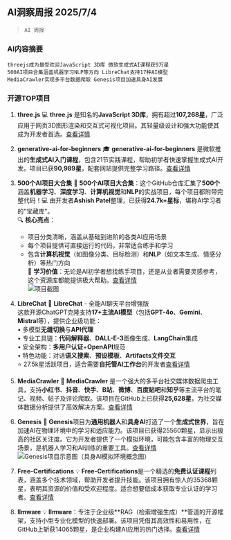 ## AI洞察周报 2025/7/4

>  `AI 周报` 



### **AI内容摘要**

```
threejs成为最受欢迎JavaScript 3D库 微软生成式AI课程获9万星  
500AI项目合集涵盖机器学习NLP等方向 LibreChat支持17种AI模型  
MediaCrawler实现多平台数据爬取 Genesis项目加速具身AI发展
```



### **开源TOP项目**

1. **three.js**
   💻 **three.js** 是知名的**JavaScript 3D库**，拥有超过**107,268星**，广泛应用于网页3D图形渲染和交互式可视化项目。其轻量级设计和强大功能使其成为开发者首选。[查看详情](https://github.com/mrdoob/three.js)

2. **generative-ai-for-beginners**
   🎓 **generative-ai-for-beginners** 是微软推出的**生成式AI入门课程**，包含21节实践课程，帮助初学者快速掌握生成式AI开发。项目已获**90,989星**，配套网站提供完整学习路径。[查看详情](https://github.com/microsoft/generative-ai-for-beginners)

3. **500个AI项目大合集**
   🚀 **500个AI项目大合集**：这个GitHub仓库汇集了**500个**涵盖**机器学习**、**深度学习**、**计算机视觉**和**NLP**的实战项目，每个项目都附带完整代码！💻 由开发者**Ashish Patel**整理，已获得**24.7k+星标**，堪称AI学习者的"宝藏库"。  
   🔍 **核心亮点**：  
   - 项目分类清晰，涵盖从基础到进阶的各类AI应用场景  
   - 每个项目提供可直接运行的代码，非常适合练手和学习  
   - 包含**计算机视觉**（如图像分类、目标检测）和**NLP**（如文本生成、情感分析）等热门方向  
   📌 **学习价值**：无论是AI初学者想找练手项目，还是从业者需要灵感参考，这个资源库都能提供极大帮助。[查看详情](https://github.com/ashishpatel26/500-AI-Machine-learning-Deep-learning-Computer-vision-NLP-Projects-with-code)  
   ![项目截图](https://opengraph.githubassets.com/ashishpatel26/500-AI-Machine-learning-Deep-learning-Computer-vision-NLP-Projects-with-code)

4. **LibreChat**
   🚀 **LibreChat** - 全能AI聊天平台增强版  
   这款开源ChatGPT克隆支持**17+主流AI模型**（包括**GPT-4o**、**Gemini**、**Mistral**等），提供企业级功能：  
   • 多模型**无缝切换**与**API代理**  
   • 专业工具链：**代码解释器**、**DALL-E-3**图像生成、**LangChain**集成  
   • 安全架构：**多用户认证**+**OpenAPI**规范  
   • 特色功能：对话**语义搜索**、**预设模板**、**Artifacts文件交互**  
   ⭐ 27.5k星活跃项目，适合需要**自托管AI工作台**的开发者[查看详情](https://github.com/danny-avila/LibreChat)  

5. **MediaCrawler**
   🚀 **MediaCrawler** 是一个强大的多平台社交媒体数据爬虫工具，支持**小红书**、**抖音**、**快手**、**B站**、**微博**、**百度贴吧**和**知乎**等主流平台的笔记、视频、帖子及评论爬取。该项目在GitHub上已获得**25,628星**，为社交媒体数据分析提供了高效解决方案。[查看详情](https://github.com/NanmiCoder/MediaCrawler)

6. **Genesis**
   🚀 **Genesis**项目为**通用机器人**和**具身AI**打造了一个**生成式世界**，旨在加速AI在物理环境中的学习和适应能力。该项目已获得25560颗星，显示出极高的社区关注度。它为开发者提供了一个模拟环境，可能包含丰富的物理交互场景，是机器人学习和AI训练的重要工具。[查看详情](https://github.com/Genesis-Embodied-AI/Genesis)  
   ![Genesis项目示意图](https://github.com/Genesis-Embodied-AI/Genesis)（具身AI模拟环境概念图）

7. **Free-Certifications**
   💡 **Free-Certifications**是一个精选的**免费认证课程**列表，涵盖多个技术领域，帮助开发者提升技能。该项目拥有惊人的35368颗星，表明其资源的价值和受欢迎程度。适合想要低成本获取专业认证的学习者。[查看详情](https://github.com/cloudcommunity/Free-Certifications)  

8. **llmware**
   💡 **llmware**：专注于企业级**RAG（检索增强生成）**管道的开源框架，支持小型专业化模型的快速部署。该项目凭借其高效性和易用性，在GitHub上斩获14065颗星，是企业构建AI应用的热门选择。[查看详情](https://github.com/llmware-ai/llmware)